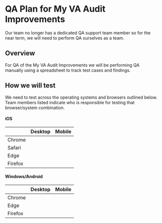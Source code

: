 # QA Plan for My VA Audit Improvements
Our team no longer has a dedicated QA support team member so for the near term, we will need to perform QA ourselves as a team. 

## Overview
For QA of the My VA Audit Improvements we will be performing QA manually using a spreadsheet to track test cases and findings.


## How we will test

We need to test across the operating systems and browsers outlined below. Team members listed indicate who is responsible for testing that browser/system combination.

#### iOS
|         | Desktop | Mobile|
|---------|---------|-------|
| Chrome  |         |       |
| Safari  |         |       |
| Edge    |         |       |
| Firefox |         |       |

#### Windows/Android
|         | Desktop | Mobile|
|---------|---------|-------|
| Chrome  |         |       |
| Edge    |         |       |
| Firefox |         |       |
